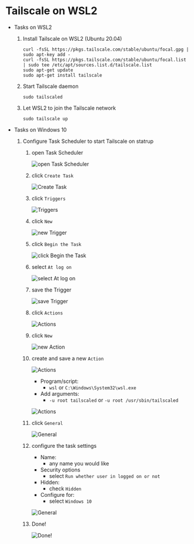 # Tailscale on WSL2

- Tasks on WSL2

  1. Install Tailscale on WSL2 (Ubuntu 20.04)

     ```shell
     curl -fsSL https://pkgs.tailscale.com/stable/ubuntu/focal.gpg | sudo apt-key add -
     curl -fsSL https://pkgs.tailscale.com/stable/ubuntu/focal.list | sudo tee /etc/apt/sources.list.d/tailscale.list
     sudo apt-get update
     sudo apt-get install tailscale
     ```

  1. Start Tailscale daemon

     ```shell
     sudo tailscaled
     ```

  1. Let WSL2 to join the Tailscale network

     ```shell
     sudo tailscale up
     ```

- Tasks on Windows 10

  1. Configure Task Scheduler to start Tailscale on statrup

     1. open Task Scheduler

        ![open Task Scheduler](./images/tailscale_TaskScheduler_01.png "Task Scheduler")

     1. click `Create Task`

        ![Create Task](./images/tailscale_TaskScheduler_02.png "Create Task")

     1. click `Triggers`

        ![Triggers](./images/tailscale_TaskScheduler_03.png "Triggers")

     1. click `New`

        ![new Trigger](./images/tailscale_TaskScheduler_04.png "new Trigger")

     1. click `Begin the Task`

        ![click Begin the Task](./images/tailscale_TaskScheduler_05.png "click Begin the Task")

     1. select `At log on`

        ![select At log on](./images/tailscale_TaskScheduler_06.png "select At log on")

     1. save the Trigger

        ![save Trigger](./images/tailscale_TaskScheduler_07.png "save Trigger")

     1. click `Actions`

        ![Actions](./images/tailscale_TaskScheduler_08.png "Actions")

     1. click `New`

        ![new Action](./images/tailscale_TaskScheduler_09.png "new Action")

     1. create and save a new `Action`

        ![Actions](./images/tailscale_TaskScheduler_10.png "Actions")

        - Program/script:
          - `wsl` or `C:\Windows\System32\wsl.exe`
        - Add arguments:
          - `-u root tailscaled` or `-u root /usr/sbin/tailscaled`

        ![Actions](./images/tailscale_TaskScheduler_11.png "Actions")

     1. click `General`

        ![General](./images/tailscale_TaskScheduler_12.png "General")

     1. configure the task settings

        - Name:
          - any name you would like
        - Security options
          - select `Run whether user in logged on or not`
        - Hidden:
          - check `Hidden`
        - Configure for:
          - select `Windows 10`

        ![General](./images/tailscale_TaskScheduler_13.png "General")

     1. Done!

        ![Done!](./images/tailscale_TaskScheduler_14.png "Done!")
